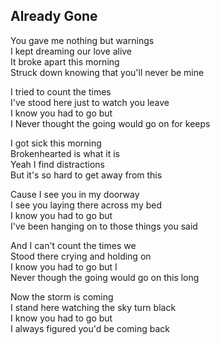 ## Already Gone

You gave me nothing but warnings  
I kept dreaming our love alive  
It broke apart this morning  
Struck down knowing that you'll never be mine  

I tried to count the times  
I've stood here just to watch you leave  
I know you had to go but  
I Never thought the going would go on for keeps  

I got sick this morning  
Brokenhearted is what it is  
Yeah I find distractions  
But it's so hard to get away from this  

Cause I see you in my doorway  
I see you laying there across my bed  
I know you had to go but  
I've been hanging on to those things you said  

And I can't count the times we  
Stood there crying and holding on  
I know you had to go but I  
Never though the going would go on this long  

Now the storm is coming  
I stand here watching the sky turn black  
I know you had to go but  
I always figured you'd be coming back  

